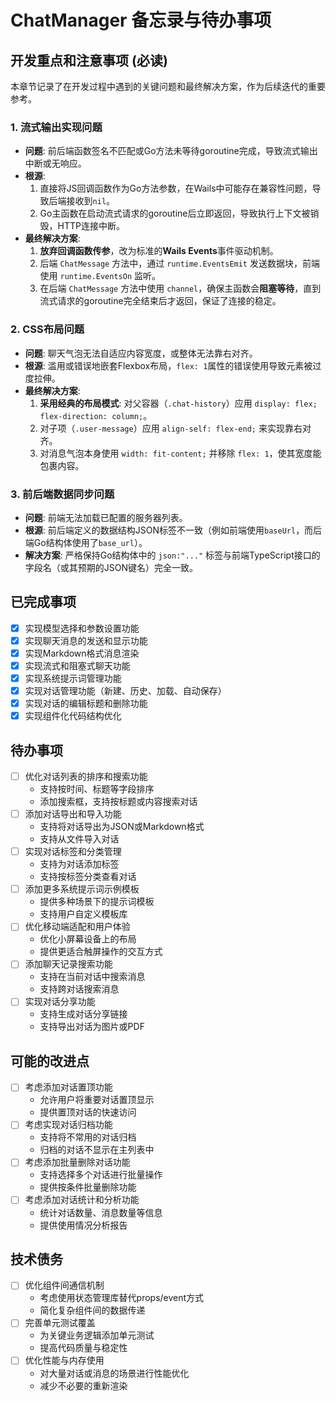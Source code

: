 # ChatManager 备忘录与待办事项

## 开发重点和注意事项 (必读)

本章节记录了在开发过程中遇到的关键问题和最终解决方案，作为后续迭代的重要参考。

### 1. 流式输出实现问题

- **问题**: 前后端函数签名不匹配或Go方法未等待goroutine完成，导致流式输出中断或无响应。
- **根源**: 
    1.  直接将JS回调函数作为Go方法参数，在Wails中可能存在兼容性问题，导致后端接收到`nil`。
    2.  Go主函数在启动流式请求的goroutine后立即返回，导致执行上下文被销毁，HTTP连接中断。
- **最终解决方案**:
    1.  **放弃回调函数传参**，改为标准的**Wails Events**事件驱动机制。
    2.  后端 `ChatMessage` 方法中，通过 `runtime.EventsEmit` 发送数据块，前端使用 `runtime.EventsOn` 监听。
    3.  在后端 `ChatMessage` 方法中使用 `channel`，确保主函数会**阻塞等待**，直到流式请求的goroutine完全结束后才返回，保证了连接的稳定。

### 2. CSS布局问题

- **问题**: 聊天气泡无法自适应内容宽度，或整体无法靠右对齐。
- **根源**: 滥用或错误地嵌套Flexbox布局，`flex: 1`属性的错误使用导致元素被过度拉伸。
- **最终解决方案**:
    1.  **采用经典的布局模式**: 对父容器（`.chat-history`）应用 `display: flex; flex-direction: column;`。
    2.  对子项（`.user-message`）应用 `align-self: flex-end;` 来实现靠右对齐。
    3.  对消息气泡本身使用 `width: fit-content;` 并移除 `flex: 1`，使其宽度能包裹内容。

### 3. 前后端数据同步问题

- **问题**: 前端无法加载已配置的服务器列表。
- **根源**: 前后端定义的数据结构JSON标签不一致（例如前端使用`baseUrl`，而后端Go结构体使用了`base_url`）。
- **解决方案**: 严格保持Go结构体中的 `json:"..."` 标签与前端TypeScript接口的字段名（或其预期的JSON键名）完全一致。

## 已完成事项
- [x] 实现模型选择和参数设置功能
- [x] 实现聊天消息的发送和显示功能
- [x] 实现Markdown格式消息渲染
- [x] 实现流式和阻塞式聊天功能
- [x] 实现系统提示词管理功能
- [x] 实现对话管理功能（新建、历史、加载、自动保存）
- [x] 实现对话的编辑标题和删除功能
- [x] 实现组件化代码结构优化

## 待办事项
- [ ] 优化对话列表的排序和搜索功能
  - 支持按时间、标题等字段排序
  - 添加搜索框，支持按标题或内容搜索对话
- [ ] 添加对话导出和导入功能
  - 支持将对话导出为JSON或Markdown格式
  - 支持从文件导入对话
- [ ] 实现对话标签和分类管理
  - 支持为对话添加标签
  - 支持按标签分类查看对话
- [ ] 添加更多系统提示词示例模板
  - 提供多种场景下的提示词模板
  - 支持用户自定义模板库
- [ ] 优化移动端适配和用户体验
  - 优化小屏幕设备上的布局
  - 提供更适合触屏操作的交互方式
- [ ] 添加聊天记录搜索功能
  - 支持在当前对话中搜索消息
  - 支持跨对话搜索消息
- [ ] 实现对话分享功能
  - 支持生成对话分享链接
  - 支持导出对话为图片或PDF

## 可能的改进点
- [ ] 考虑添加对话置顶功能
  - 允许用户将重要对话置顶显示
  - 提供置顶对话的快速访问
- [ ] 考虑实现对话归档功能
  - 支持将不常用的对话归档
  - 归档的对话不显示在主列表中
- [ ] 考虑添加批量删除对话功能
  - 支持选择多个对话进行批量操作
  - 提供按条件批量删除功能
- [ ] 考虑添加对话统计和分析功能
  - 统计对话数量、消息数量等信息
  - 提供使用情况分析报告

## 技术债务
- [ ] 优化组件间通信机制
  - 考虑使用状态管理库替代props/event方式
  - 简化复杂组件间的数据传递
- [ ] 完善单元测试覆盖
  - 为关键业务逻辑添加单元测试
  - 提高代码质量与稳定性
- [ ] 优化性能与内存使用
  - 对大量对话或消息的场景进行性能优化
  - 减少不必要的重新渲染
